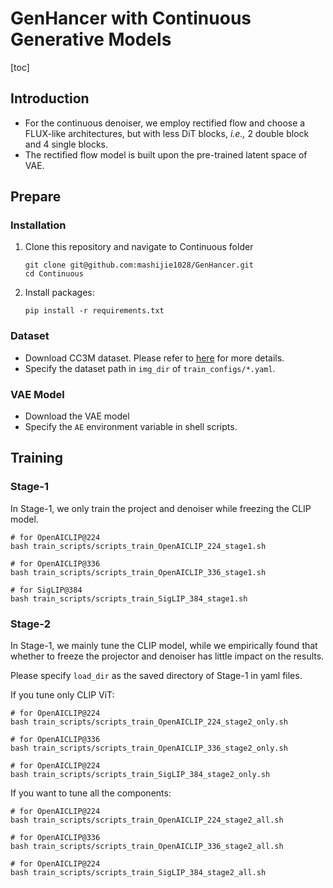 # GenHancer with Continuous Generative Models

[toc]

## Introduction

* For the continuous denoiser, we employ rectified flow and choose a FLUX-like architectures, but with less DiT blocks, *i.e.,* 2 double block and 4 single blocks.
* The rectified flow model is built upon the pre-trained latent space of VAE.



## Prepare

### Installation

1. Clone this repository and navigate to Continuous folder

   ```shell
   git clone git@github.com:mashijie1028/GenHancer.git
   cd Continuous
   ```

2. Install packages:

   ```
   pip install -r requirements.txt
   ```

### Dataset

* Download CC3M dataset. Please refer to [here](https://github.com/rom1504/img2dataset/blob/main/dataset_examples/cc3m.md) for more details.
* Specify the dataset path in  `img_dir` of  `train_configs/*.yaml`.

### VAE Model

* Download the VAE model 
* Specify the `AE` environment variable in shell scripts.



## Training

### Stage-1

In Stage-1, we only train the project and denoiser while freezing the CLIP model.

```shell
# for OpenAICLIP@224
bash train_scripts/scripts_train_OpenAICLIP_224_stage1.sh

# for OpenAICLIP@336
bash train_scripts/scripts_train_OpenAICLIP_336_stage1.sh

# for SigLIP@384
bash train_scripts/scripts_train_SigLIP_384_stage1.sh
```

### Stage-2

In Stage-1, we mainly tune the CLIP model, while we empirically found that whether to freeze the projector and denoiser has little impact on the results.

Please specify `load_dir` as the saved directory of Stage-1 in yaml files.

If you tune only CLIP ViT:

```shell
# for OpenAICLIP@224
bash train_scripts/scripts_train_OpenAICLIP_224_stage2_only.sh

# for OpenAICLIP@336
bash train_scripts/scripts_train_OpenAICLIP_336_stage2_only.sh

# for OpenAICLIP@224
bash train_scripts/scripts_train_SigLIP_384_stage2_only.sh
```

If you want to tune all the components:

```shell
# for OpenAICLIP@224
bash train_scripts/scripts_train_OpenAICLIP_224_stage2_all.sh

# for OpenAICLIP@336
bash train_scripts/scripts_train_OpenAICLIP_336_stage2_all.sh

# for OpenAICLIP@224
bash train_scripts/scripts_train_SigLIP_384_stage2_all.sh
```
